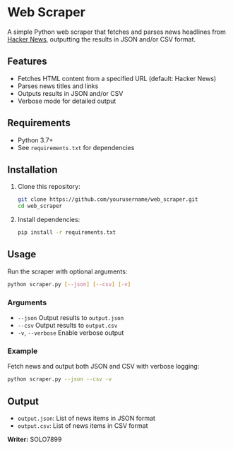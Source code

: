 # Web Scraper

A simple Python web scraper that fetches and parses news headlines from [Hacker News](https://news.ycombinator.com/), outputting the results in JSON and/or CSV format.

## Features

- Fetches HTML content from a specified URL (default: Hacker News)
- Parses news titles and links
- Outputs results in JSON and/or CSV
- Verbose mode for detailed output

## Requirements

- Python 3.7+
- See `requirements.txt` for dependencies

## Installation

1. Clone this repository:
   ```sh
   git clone https://github.com/yourusername/web_scraper.git
   cd web_scraper
   ```
2. Install dependencies:
   ```sh
   pip install -r requirements.txt
   ```

## Usage

Run the scraper with optional arguments:

```sh
python scraper.py [--json] [--csv] [-v]
```

### Arguments

- `--json` Output results to `output.json`
- `--csv` Output results to `output.csv`
- `-v`, `--verbose` Enable verbose output

### Example

Fetch news and output both JSON and CSV with verbose logging:

```sh
python scraper.py --json --csv -v
```

## Output

- `output.json`: List of news items in JSON format
- `output.csv`: List of news items in CSV format

**Writer:** SOLO7899
